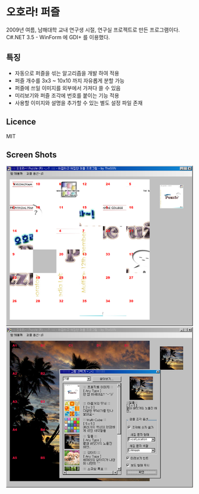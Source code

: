 # 오호라! 퍼즐
2009년 여름, 남해대학 교내 연구생 시절, 연구실 프로젝트로 만든 프로그램이다.  
C#.NET 3.5 - WinForm 에 GDI+ 를 이용했다.

## 특징
* 자동으로 퍼즐을 섞는 알고리즘을 개발 하여 적용
* 퍼즐 개수를 3x3 ~ 10x10 까지 자유롭게 분할 가능
* 퍼즐에 쓰일 이미지를 외부에서 가져다 쓸 수 있음
* 미리보기와 퍼즐 조각에 번호를 붙이는 기능 적용
* 사용할 이미지와 설명을 추가할 수 있는 별도 설정 파일 존재

## Licence
MIT

## Screen Shots
![](https://github.com/thesoncriel/dotnet.puzzle/blob/master/screenshots/001.png)
![](https://github.com/thesoncriel/dotnet.puzzle/blob/master/screenshots/002.png)
